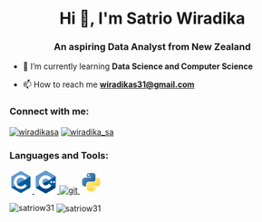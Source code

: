 <h1 align="center">Hi 👋, I'm Satrio Wiradika</h1>
<h3 align="center">An aspiring Data Analyst from New Zealand</h3>

- 🌱 I’m currently learning **Data Science and Computer Science**

- 📫 How to reach me **wiradikas31@gmail.com**

<h3 align="left">Connect with me:</h3>
<p align="left">
<a href="https://linkedin.com/in/wiradikasa" target="blank"><img align="center" src="https://raw.githubusercontent.com/rahuldkjain/github-profile-readme-generator/master/src/images/icons/Social/linked-in-alt.svg" alt="wiradikasa" height="30" width="40" /></a>
<a href="https://instagram.com/wiradika_sa" target="blank"><img align="center" src="https://raw.githubusercontent.com/rahuldkjain/github-profile-readme-generator/master/src/images/icons/Social/instagram.svg" alt="wiradika_sa" height="30" width="40" /></a>
</p>

<h3 align="left">Languages and Tools:</h3>
<p align="left"> <a href="https://www.cprogramming.com/" target="_blank" rel="noreferrer"> <img src="https://raw.githubusercontent.com/devicons/devicon/master/icons/c/c-original.svg" alt="c" width="40" height="40"/> </a> <a href="https://www.w3schools.com/cpp/" target="_blank" rel="noreferrer"> <img src="https://raw.githubusercontent.com/devicons/devicon/master/icons/cplusplus/cplusplus-original.svg" alt="cplusplus" width="40" height="40"/> </a> <a href="https://git-scm.com/" target="_blank" rel="noreferrer"> <img src="https://www.vectorlogo.zone/logos/git-scm/git-scm-icon.svg" alt="git" width="40" height="40"/> </a> <a href="https://www.python.org" target="_blank" rel="noreferrer"> <img src="https://raw.githubusercontent.com/devicons/devicon/master/icons/python/python-original.svg" alt="python" width="40" height="40"/> </a> </p>

<p><img align="left" src="https://github-readme-stats.vercel.app/api/top-langs?username=satriow31&show_icons=true&locale=en&layout=compact" alt="satriow31" /></p>

<p>&nbsp;<img align="center" src="https://github-readme-stats.vercel.app/api?username=satriow31&show_icons=true&locale=en" alt="satriow31" /></p>
